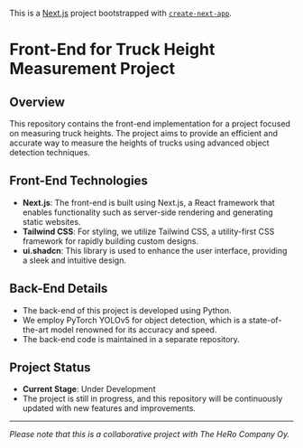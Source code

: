 This is a [Next.js](https://nextjs.org/) project bootstrapped with [`create-next-app`](https://github.com/vercel/next.js/tree/canary/packages/create-next-app).


# Front-End for Truck Height Measurement Project

## Overview
This repository contains the front-end implementation for a project focused on measuring truck heights. The project aims to provide an efficient and accurate way to measure the heights of trucks using advanced object detection techniques.

## Front-End Technologies
- **Next.js**: The front-end is built using Next.js, a React framework that enables functionality such as server-side rendering and generating static websites.
- **Tailwind CSS**: For styling, we utilize Tailwind CSS, a utility-first CSS framework for rapidly building custom designs.
- **ui.shadcn**: This library is used to enhance the user interface, providing a sleek and intuitive design.

## Back-End Details
- The back-end of this project is developed using Python.
- We employ PyTorch YOLOv5 for object detection, which is a state-of-the-art model renowned for its accuracy and speed.
- The back-end code is maintained in a separate repository.

## Project Status
- **Current Stage**: Under Development
- The project is still in progress, and this repository will be continuously updated with new features and improvements.

---

*Please note that this is a collaborative project with The HeRo Company Oy.*
